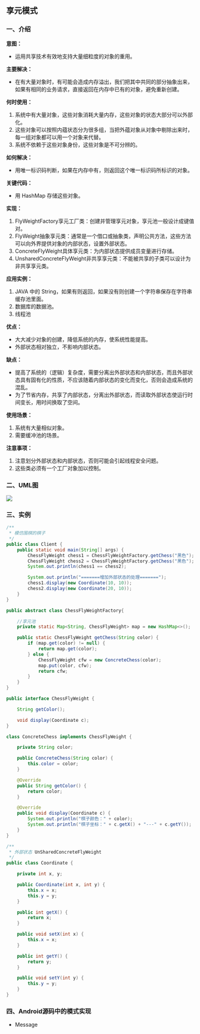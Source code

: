 ## 享元模式

### 一、介绍

**意图：**

- 运用共享技术有效地支持大量细粒度的对象的重用。

**主要解决：**

- 在有大量对象时，有可能会造成内存溢出，我们把其中共同的部分抽象出来，如果有相同的业务请求，直接返回在内存中已有的对象，避免重新创建。

**何时使用：**

1. 系统中有大量对象，这些对象消耗大量内存，这些对象的状态大部分可以外部化。 
2. 这些对象可以按照内蕴状态分为很多组，当把外蕴对象从对象中剔除出来时，每一组对象都可以用一个对象来代替。 
3. 系统不依赖于这些对象身份，这些对象是不可分辨的。

**如何解决：**

- 用唯一标识码判断，如果在内存中有，则返回这个唯一标识码所标识的对象。

**关键代码：**

- 用 HashMap 存储这些对象。

**实现：**

1. FlyWeightFactory享元工厂类：创建并管理享元对象，享元池一般设计成键值对。
2. FlyWeight抽象享元类：通常是一个借口或抽象类，声明公共方法，这些方法可以向外界提供对象的内部状态，设置外部状态。
3. ConcreteFlyWeight具体享元类：为内部状态提供成员变量进行存储。
4. UnsharedConcreteFlyWeight非共享享元类：不能被共享的子类可以设计为非共享享元类。

**应用实例：** 

1. JAVA 中的 String，如果有则返回，如果没有则创建一个字符串保存在字符串缓存池里面。 
2. 数据库的数据池。
3. 线程池

**优点：**

- 大大减少对象的创建，降低系统的内存，使系统性能提高。
- 外部状态相对独立，不影响内部状态。

**缺点：**

- 提高了系统的（逻辑）复杂度，需要分离出外部状态和内部状态，而且外部状态具有固有化的性质，不应该随着内部状态的变化而变化，否则会造成系统的混乱。
- 为了节省内存，共享了内部状态，分离出外部状态，而读取外部状态使运行时间变长，用时间换取了空间。

**使用场景：** 

1. 系统有大量相似对象。 
2. 需要缓冲池的场景。

**注意事项：** 

1. 注意划分外部状态和内部状态，否则可能会引起线程安全问题。 
2. 这些类必须有一个工厂对象加以控制。

### 二、UML图

![](https://i.imgur.com/1f1tyUM.png)

### 三、实例

```java
/**
 * 模仿围棋的棋子
 */
public class Client {
    public static void main(String[] args) {
        ChessFlyWeight chess1 = ChessFlyWeightFactory.getChess("黑色");
        ChessFlyWeight chess2 = ChessFlyWeightFactory.getChess("黑色");
        System.out.println(chess1 == chess2);

        System.out.println("=======增加外部状态的处理=======");
        chess1.display(new Coordinate(10, 10));
        chess2.display(new Coordinate(20, 10));
    }
}
```

```java
public abstract class ChessFlyWeightFactory{

    //享元池
    private static Map<String, ChessFlyWeight> map = new HashMap<>();

    public static ChessFlyWeight getChess(String color) {
        if (map.get(color) != null) {
            return map.get(color);
        } else {
            ChessFlyWeight cfw = new ConcreteChess(color);
            map.put(color, cfw);
            return cfw;
        }
    }
}
```
```java
public interface ChessFlyWeight {

    String getColor();

    void display(Coordinate c);
}

class ConcreteChess implements ChessFlyWeight {

    private String color;

    public ConcreteChess(String color) {
        this.color = color;
    }

    @Override
    public String getColor() {
        return color;
    }

    @Override
    public void display(Coordinate c) {
        System.out.println("棋子颜色：" + color);
        System.out.println("棋子坐标：" + c.getX() + "---" + c.getY());
    }
}
```

```java
/**
 * 外部状态 UnSharedConcreteFlyWeight
 */
public class Coordinate {

    private int x, y;

    public Coordinate(int x, int y) {
        this.x = x;
        this.y = y;
    }

    public int getX() {
        return x;
    }

    public void setX(int x) {
        this.x = x;
    }

    public int getY() {
        return y;
    }

    public void setY(int y) {
        this.y = y;
    }
}
```

### 四、Android源码中的模式实现

- Message